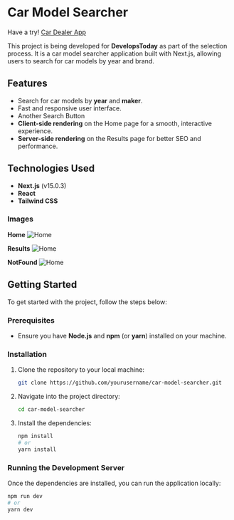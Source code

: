 # Car Model Searcher

Have a try! [Car Dealer App](https://car-dealer-app-develops-today.vercel.app/)

This project is being developed for **DevelopsToday** as part of the selection process. It is a car model searcher application built with Next.js, allowing users to search for car models by year and brand.

## Features

- Search for car models by **year** and **maker**.
- Fast and responsive user interface.
- Another Search Button
- **Client-side rendering** on the Home page for a smooth, interactive experience.
- **Server-side rendering** on the Results page for better SEO and performance.

## Technologies Used

- **Next.js** (v15.0.3)
- **React**
- **Tailwind CSS**


### Images

**Home**
![Home](/images/home.png)

**Results**
![Home](/images/results.png)

**NotFound**
![Home](/images/notFound.png)

## Getting Started

To get started with the project, follow the steps below:

### Prerequisites

- Ensure you have **Node.js** and **npm** (or **yarn**) installed on your machine.

### Installation

1. Clone the repository to your local machine:

    ```bash
    git clone https://github.com/yourusername/car-model-searcher.git
    ```

2. Navigate into the project directory:

    ```bash
    cd car-model-searcher
    ```

3. Install the dependencies:

    ```bash
    npm install
    # or
    yarn install
    ```

### Running the Development Server

Once the dependencies are installed, you can run the application locally:

```bash
npm run dev
# or
yarn dev
